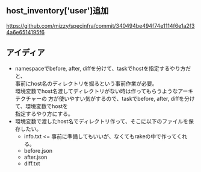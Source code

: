 ## host_inventory['user']追加

https://github.com/mizzy/specinfra/commit/340494be494f74e1114f6e1a2f34a6e6514195f6

## アイディア

- namespaceでbefore, after, diffを分けて、taskでhostを指定するやり方だと、  
  事前にhost名のディレクトリを掘るという事前作業が必要。  
  環境変数でhost名渡してディレクトリがない時は作ってもらうようなアーキテクチャーの
  方が使いやすい気がするので、taskでbefore, after, diffを分けて、環境変数でhostを  
  指定するやり方にする。  
- 環境変数で渡したhost名でディレクトリ作って、そこに以下のファイルを保存したい。  
  + info.txt <= 事前に準備してもいいが、なくてもrakeの中で作ってくれる。
  + before.json
  + after.json
  + diff.txt
